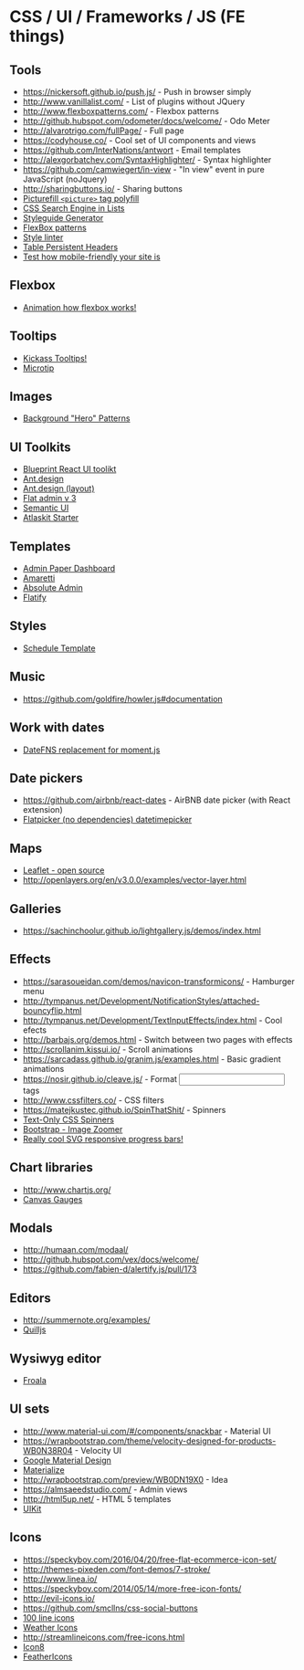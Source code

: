 # CSS / UI / Frameworks / JS (FE things)

## Tools

* https://nickersoft.github.io/push.js/ - Push in browser simply
* http://www.vanillalist.com/ - List of plugins without JQuery
* http://www.flexboxpatterns.com/ - Flexbox patterns 
* http://github.hubspot.com/odometer/docs/welcome/ - Odo Meter
* http://alvarotrigo.com/fullPage/ - Full page
* https://codyhouse.co/ - Cool set of UI components and views
* https://github.com/InterNations/antwort - Email templates
* http://alexgorbatchev.com/SyntaxHighlighter/ - Syntax highlighter
* https://github.com/camwiegert/in-view - "In view" event in pure JavaScript (noJquery)
* http://sharingbuttons.io/ - Sharing buttons
* [Picturefill `<picture>` tag polyfill](https://scottjehl.github.io/picturefill/)
* [CSS Search Engine in Lists](https://jets.js.org/)
* [Styleguide Generator](http://atomicdocs.io/)
* [FlexBox patterns](http://www.flexboxpatterns.com/)
* [Style linter](http://stylelint.io/)
* [Table Persistent Headers](https://css-tricks.com/examples/PersistantHeaders/)
* [Test how mobile-friendly your site is](https://testmysite.thinkwithgoogle.com/intl/en-in)

## Flexbox

* [Animation how flexbox works!](https://medium.freecodecamp.com/an-animated-guide-to-flexbox-d280cf6afc35#.lui2t3lx3)

## Tooltips

* [Kickass Tooltips!](https://popper.js.org/)
* [Microtip](https://ghosh.github.io/microtip/)

## Images

* [Background "Hero" Patterns](http://www.heropatterns.com/)

## UI Toolkits

* [Blueprint React UI toolikt](http://blueprintjs.com/)
* [Ant.design](https://ant.design/docs/spec/introduce)
* [Ant.design (layout)](https://ant.design/docs/spec/layout)
* [Flat admin v 3](http://tui2tone.github.io/flat-admin-bootstrap-templates/html/index.html)
* [Semantic UI](https://semantic-ui.com/introduction/glossary.html)
* [Atlaskit Starter](https://bitbucket.org/atlassian/atlaskit-starter/)

## Templates

* [Admin Paper Dashboard](http://www.creative-tim.com/product/paper-dashboard)
* [Amaretti](http://wrapbootstrap.com/preview/WB0696K5S)
* [Absolute Admin](http://wrapbootstrap.com/preview/WB0822090)
* [Flatify](http://wrapbootstrap.com/preview/WB0977873)

## Styles

* [Schedule Template](https://codyhouse.co/gem/schedule-template/)

## Music

* https://github.com/goldfire/howler.js#documentation

## Work with dates

* [DateFNS replacement for moment.js](https://date-fns.org/)

## Date pickers

* https://github.com/airbnb/react-dates - AirBNB date picker (with React extension)
* [Flatpicker (no dependencies) datetimepicker](https://chmln.github.io/flatpickr/)

## Maps

* [Leaflet - open source](http://leafletjs.com/)
* http://openlayers.org/en/v3.0.0/examples/vector-layer.html

## Galleries

* https://sachinchoolur.github.io/lightgallery.js/demos/index.html

## Effects

* https://sarasoueidan.com/demos/navicon-transformicons/ - Hamburger menu
* http://tympanus.net/Development/NotificationStyles/attached-bouncyflip.html
* http://tympanus.net/Development/TextInputEffects/index.html - Cool efects
* http://barbajs.org/demos.html - Switch between two pages with effects
* http://scrollanim.kissui.io/ - Scroll animations
* https://sarcadass.github.io/granim.js/examples.html - Basic gradient animations
* https://nosir.github.io/cleave.js/ - Format <input> tags
* http://www.cssfilters.co/ - CSS filters
* https://matejkustec.github.io/SpinThatShit/ - Spinners
* [Text-Only CSS Spinners](http://tawian.io/text-spinners/)
* [Bootstrap - Image Zoomer](https://github.com/marcaube/bootstrap-magnify)
* [Really cool SVG responsive progress bars!](https://kimmobrunfeldt.github.io/progressbar.js/)

## Chart libraries

* http://www.chartjs.org/
* [Canvas Gauges](https://canvas-gauges.com/)

## Modals

* http://humaan.com/modaal/
* http://github.hubspot.com/vex/docs/welcome/
* https://github.com/fabien-d/alertify.js/pull/173

## Editors

* http://summernote.org/examples/
* [Quilljs](http://quilljs.com/)

## Wysiwyg editor

* [Froala](https://www.froala.com/wysiwyg-editor?utm_expid=98676916-3.hPnlB_8ZTIKKKXBgYslKZA.0)

## UI sets

* http://www.material-ui.com/#/components/snackbar - Material UI
* https://wrapbootstrap.com/theme/velocity-designed-for-products-WB0N38R04 - Velocity UI
* [Google Material Design](https://github.com/google/material-design-lite)
* [Materialize](http://materializecss.com/)
* http://wrapbootstrap.com/preview/WB0DN19X0 - Idea
* https://almsaeedstudio.com/ - Admin views
* http://html5up.net/ - HTML 5 templates
* [UIKit](https://getuikit.com/docs/form-select.html)

## Icons

* https://speckyboy.com/2016/04/20/free-flat-ecommerce-icon-set/
* http://themes-pixeden.com/font-demos/7-stroke/
* http://www.linea.io/
* https://speckyboy.com/2014/05/14/more-free-icon-fonts/
* http://evil-icons.io/
* https://github.com/smcllns/css-social-buttons
* [100 line icons](http://www.gonzodesign.nl/gonzocons/)
* [Weather Icons](https://erikflowers.github.io/weather-icons/)
* http://streamlineicons.com/free-icons.html
* [Icon8](https://icons8.com/web-app/new-icons/all)
* [FeatherIcons](https://feathericons.com/)

